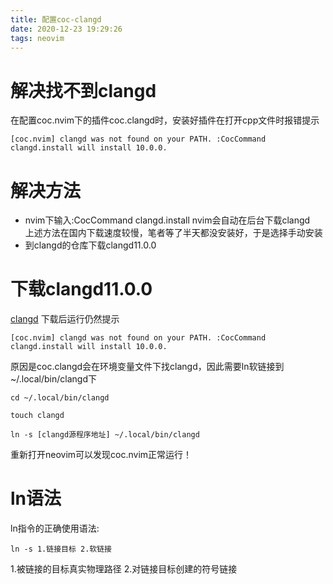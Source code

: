 ```yaml
---
title: 配置coc-clangd
date: 2020-12-23 19:29:26
tags: neovim
---
```

# 解决找不到clangd
在配置coc.nvim下的插件coc.clangd时，安装好插件在打开cpp文件时报错提示
```
[coc.nvim] clangd was not found on your PATH. :CocCommand clangd.install will install 10.0.0.
```

# 解决方法
- nvim下输入:CocCommand clangd.install nvim会自动在后台下载clangd  
	上述方法在国内下载速度较慢，笔者等了半天都没安装好，于是选择手动安装
- 到clangd的仓库下载clangd11.0.0

# 下载clangd11.0.0
[clangd](https://github.com/clangd/clangd/releases/tag/11.0.0)
下载后运行仍然提示
```
[coc.nvim] clangd was not found on your PATH. :CocCommand clangd.install will install 10.0.0.

```
原因是coc.clangd会在环境变量文件下找clangd，因此需要ln软链接到~/.local/bin/clangd下
```
cd ~/.local/bin/clangd

touch clangd

ln -s [clangd源程序地址] ~/.local/bin/clangd

```

重新打开neovim可以发现coc.nvim正常运行！

# ln语法
ln指令的正确使用语法:
```
ln -s 1.链接目标 2.软链接
```
1.被链接的目标真实物理路径
2.对链接目标创建的符号链接

